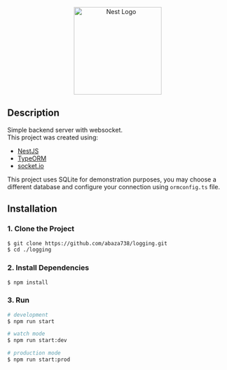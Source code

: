 <p align="center">
  <a href="http://nestjs.com/" target="blank"><img src="https://nestjs.com/img/logo-small.svg" width="200" alt="Nest Logo" /></a>
</p>

## Description

Simple backend server with websocket.  
This project was created using:

- [NestJS](https://github.com/nestjs/nest)
- [TypeORM](https://typeorm.io/)
- [socket.io](https://socket.io)

This project uses SQLite for demonstration purposes, you may choose a different database and configure your connection using `ormconfig.ts` file.

## Installation

### 1. Clone the Project

```bash
$ git clone https://github.com/abaza738/logging.git
$ cd ./logging
```

### 2. Install Dependencies

```bash
$ npm install
```

### 3. Run

```bash
# development
$ npm run start

# watch mode
$ npm run start:dev

# production mode
$ npm run start:prod
```

